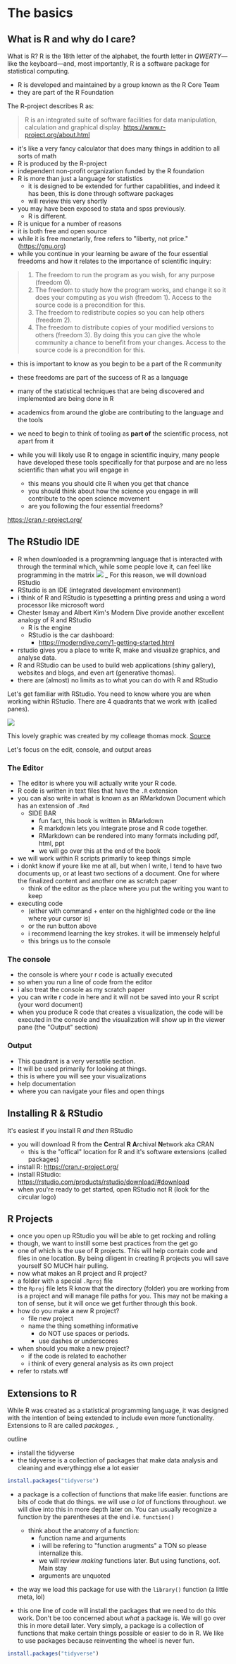 # The basics 

## What is R and why do I care?

What is R? R is the 18th letter of the alphabet, the fourth letter in _QWERTY_—like the keyboard—and, most importantly, R is a software package for statistical computing. 

- R is developed and maintained by a group known as the R Core Team
- they are part of the R Foundation

The R-project describes R as:

> R is an integrated suite of software facilities for data manipulation, calculation and graphical display.
https://www.r-project.org/about.html

- it's like a very fancy calculator that does many things in addition to all sorts of math
- R is produced by the R-project
- independent non-profit organization funded by the R foundation
- R is more than just a language for statistics
  - it is designed to be extended for further capabilities, and indeed it has been, this is done through software packages
  - will review this very shortly
- you may have been exposed to stata and spss previously.
  - R is different.
- R is unique for a number of reasons 
- it is both free and open source
- while it is free monetarily, free refers to "liberty, not price." (https://gnu.org) 
- while you continue in your learning be aware of the four essential freedoms and how it relates to the importance of scientific inquiry:

> 1. The freedom to run the program as you wish, for any purpose (freedom 0).
> 2. The freedom to study how the program works, and change it so it does your computing as you wish (freedom 1). Access to the source code is a precondition for this.
> 3. The freedom to redistribute copies so you can help others (freedom 2).
> 4. The freedom to distribute copies of your modified versions to others (freedom 3). By doing this you can give the whole community a chance to benefit from your changes. Access to the source code is a precondition for this.
- this is important to know as you begin to be a part of the R community

- these freedoms are part of the success of R as a language
- many of the statistical techniques that are being discovered and implemented are being done in R
- academics from around the globe are contributing to the language and the tools 
- we need to begin to think of tooling as **part of** the scientific process, not apart from it
- while you will likely use R to engage in scientific inquiry, many people have developed these tools specifically for that purpose and are no less scientific than what you will engage in
  - this means you should cite R when you get that chance
  - you should think about how the science you engage in will contribute to the open science movement
  - are you following the four essential freedoms?

https://cran.r-project.org/


## The RStudio IDE

- R when downloaded is a programming language that is interacted with through the terminal which, while some people love it, can feel like programming in the matrix
![](https://media.giphy.com/media/rWY9ySfjytitq/giphy.gif)
_ For this reason, we will download RStudio
- RStudio is an IDE (integrated development environment)
- i think of R and RStudio is typesetting a printing press and using a word processor like microsoft word
- Chester Ismay and Albert Kim's Modern Dive provide another excellent analogy of R and RStudio
  - R is the engine
  - RStudio is the car dashboard:
    - https://moderndive.com/1-getting-started.html
- rstudio gives you a place to write R, make and visualize graphics, and analyse data.
- R and RStudio can be used to build web applications (shiny gallery), websites and blogs, and even art (generative thomas). 
- there are (almost) no limits as to what you can do with R and RStudio

Let's get familiar with RStudio. You need to know where you are when working within RStudio. There are 4 quadrants that we work with (called panes). 

![](static/rstudio-editor.png)

This lovely graphic was created by my colleage thomas mock. [Source](https://github.com/jthomasmock/intro-tidyverse/blob/master/intro-to-tidyverse.rmd)

Let's focus on the edit, console, and output areas 

### The Editor

- The editor is where you will actually write your R code. 
- R code is written in text files that have the `.R` extension
- you can also write in what is known as an RMarkdown Document which has an extension of `.Rmd`
  - SIDE BAR
    - fun fact, this book is written in RMarkdown 
    - R markdown lets you integrate prose and R code together.
    - RMarkdown can be rendered into many formats including pdf, html, ppt
    - we will go over this at the end of the book
- we will work within R scripts primarily to keep things simple
- i donkt know if youre like me at all, but when I write, I tend to have two documents up, or at least two sections of a document. One for where the finalized content and another one as scratch paper
  - think of the editor as the place where you put the writing you want to keep
- executing code
  - (either with command + enter on the highlighted code or the line where your cursor is)
  - or the run button above
  - i recommend learning the key strokes. it will be immensely helpful
  - this brings us to the console


### The console

- the console is where your r code is actually executed
- so when you run a line of code from the editor 
- i also treat the console as my scratch paper
- you can write r code in here and it will not be saved into your R script (your word document)
- when you produce R code that creates a visualization, the code will be executed in the console and the visualization will show up in the viewer pane (the "Output" section)

### Output

- This quadrant is a very versatile section. 
- It will be used primarily for looking at things.
- this is where you will see your visualizations
- help documentation
- where you can navigate your files and open things

## Installing R & RStudio 

It's easiest if you install R _and then_ RStudio

- you will download R from the **C**entral **R** **A**rchival **N**etwork aka CRAN
  - this is the "offical" location for R and it's software extensions (called packages)
- install R: https://cran.r-project.org/
- install RStudio: https://rstudio.com/products/rstudio/download/#download
- when you're ready to get started, open RStudio not R (look for the circular logo)


## R Projects

- once you open up RStudio you will be able to get rocking and rolling
- though, we want to instill some best practices from the get go
- one of which is the use of R projects. This will help contain code and files in one location. By being diligent in creating R projects you will save yourself SO MUCH hair pulling. 
- now what makes an R project and R project?
- a folder with a special `.Rproj` file
- the `Rproj` file lets R know that the directory (folder) you are working from is a project and will manage file paths for you. This may not be making a ton of sense, but it will once we get further through this book. 
- how do you make a new R project?
  - file new project
  - name the thing something informative
    - do NOT use spaces or periods. 
    - use dashes or underscores
- when should you make a new project?
  - if the code is related to eachother
  - i think of every general analysis as its own project
- refer to rstats.wtf

## Extensions to R 

While R was created as a statistical programming language, it was designed with the intention of being extended to include even more functionality. Extensions to R are called _packages_. ‚

outline
- install the tidyverse
- the tidyverse is a collection of packages that make data analysis and cleaning and everythingg else a lot easier


```r
install.packages("tidyverse")
```

- a package is a collection of functions that make life easier. functions are bits of code that do things. we will use _a lot_ of functions throughout. we will dive into this in more depth later on. You can usually recognize a function by the parentheses at the end i.e. `function()`
  - think about the anatomy of a function:
    - function name and arguments
    - i will be refering to "function arugments" a TON so please internalize this. 
    - we will review _making_ functions later. But using functions, oof. Main stay
    - arguments are unquoted
- the way we load this package for use with the `library()` function (a little meta, lol)


- this one line of code will install the packages that we need to do this work. Don't be too concerned about _what_ a package is. We will go over this in more detail later. Very simply, a package is a collection of functions that make certain things possible or easier to do in R. We like to use packages because reinventing the wheel is never fun.


```r
install.packages("tidyverse")
```

